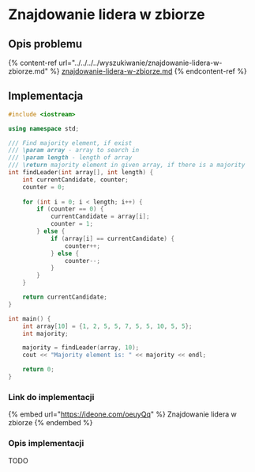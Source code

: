 # Znajdowanie lidera w zbiorze

## Opis problemu

{% content-ref url="../../../../wyszukiwanie/znajdowanie-lidera-w-zbiorze.md" %}
[znajdowanie-lidera-w-zbiorze.md](../../../../wyszukiwanie/znajdowanie-lidera-w-zbiorze.md)
{% endcontent-ref %}

## Implementacja

```cpp
#include <iostream>

using namespace std;

/// Find majority element, if exist
/// \param array - array to search in
/// \param length - length of array
/// \return majority element in given array, if there is a majority
int findLeader(int array[], int length) {
    int currentCandidate, counter;
    counter = 0;
    
    for (int i = 0; i < length; i++) {
        if (counter == 0) {
            currentCandidate = array[i];
            counter = 1;
        } else {
            if (array[i] == currentCandidate) {
                counter++;
            } else {
                counter--;
            }
        }
    }

    return currentCandidate;
}

int main() {
    int array[10] = {1, 2, 5, 5, 7, 5, 5, 10, 5, 5};
    int majority;

    majority = findLeader(array, 10);
    cout << "Majority element is: " << majority << endl;

    return 0;
}
```

### Link do implementacji

{% embed url="https://ideone.com/oeuyQq" %}
Znajdowanie lidera w zbiorze
{% endembed %}

### Opis implementacji

TODO
